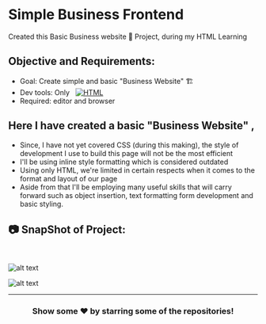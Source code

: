 # Simple Business Frontend
Created this Basic Business website 🚧 Project, during my HTML Learning 

## Objective and Requirements:
- Goal: Create simple and basic "Business Website" 🏗️
- Dev tools: Only &nbsp; <a href="#"><img alt="HTML" src="https://img.shields.io/badge/HTML-E34F26.svg?logo=html5&logoColor=white"></a>
- Required: editor and browser

## Here I have created a basic "Business Website" ,
- Since, I have not yet covered CSS (during this making), the style of development I use to build this page will not be the most efficient
- I'll be using inline style formatting which is considered outdated 
- Using only HTML, we're limited in certain respects when it comes to the format and layout of our page
- Aside from that I'll be employing many useful skills that will carry forward such as object insertion, text formatting form development and basic styling.

## :camera: SnapShot of Project:

<br />

![alt text](https://github.com/ayush-sleeping/Business-website/blob/main/ScreenShot/1.%20top-Output.png)

![alt text](https://github.com/ayush-sleeping/Business-website/blob/main/ScreenShot/2.%20bottom-Output.png)

<hr>

<div align="center">

### Show some ❤️ by starring some of the repositories!

</div>



 
